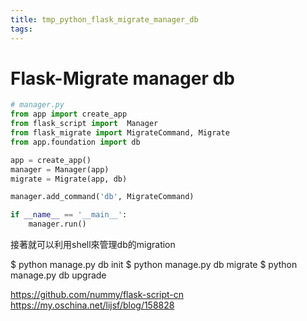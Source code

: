 ```yaml
---
title: tmp_python_flask_migrate_manager_db
tags:
---
```

Flask-Migrate manager db
===

```python
# manager.py
from app import create_app  
from flask_script import  Manager
from flask_migrate import MigrateCommand, Migrate   
from app.foundation import db

app = create_app()
manager = Manager(app)
migrate = Migrate(app, db)

manager.add_command('db', MigrateCommand)

if __name__ == '__main__':
    manager.run()
```

接著就可以利用shell來管理db的migration


$ python manage.py db init
$ python manage.py db migrate
$ python manage.py db upgrade


https://github.com/nummy/flask-script-cn https://my.oschina.net/lijsf/blog/158828